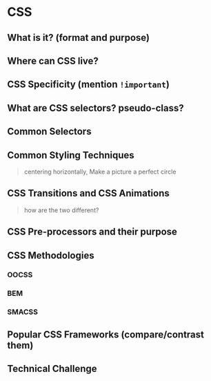 # CSS

## What is it? (format and purpose)

## Where can CSS live?

## CSS Specificity (mention `!important`)

## What are CSS selectors? pseudo-class?

## Common Selectors

## Common Styling Techniques
> centering horizontally, Make a picture a perfect circle

## CSS Transitions and CSS Animations
> how are the two different?

## CSS Pre-processors and their purpose

## CSS Methodologies

### OOCSS

### BEM

### SMACSS

## Popular CSS Frameworks (compare/contrast them)

## Technical Challenge
